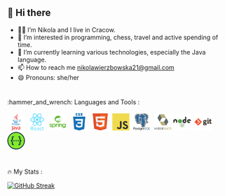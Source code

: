 <h2>👋 Hi there </h2>



- :woman_technologist: I’m Nikola and I live in Cracow.
- 👀 I’m interested in programming, chess, travel and active spending of time.
- 🌱 I’m currently learning various technologies, especially the Java language.
- 📫 How to reach me nikolawierzbowska21@gmail.com
- 😄 Pronouns: she/her

<h1></h1>
 :hammer_and_wrench: Languages and Tools : 
 <br><br>
<div>
  <img src="https://github.com/devicons/devicon/blob/master/icons/java/java-original-wordmark.svg" title="Java" alt="Java" width="40" height="40"/>&nbsp;
  <img src="https://github.com/devicons/devicon/blob/master/icons/react/react-original-wordmark.svg" title="React" alt="React" width="40" height="40"/>&nbsp;
  <img src="https://github.com/devicons/devicon/blob/master/icons/spring/spring-original-wordmark.svg" title="Spring" alt="Spring" width="40" height="40"/>&nbsp;
  <img src="https://github.com/devicons/devicon/blob/master/icons/css3/css3-plain-wordmark.svg"  title="CSS3" alt="CSS" width="40" height="40"/>&nbsp;
  <img src="https://github.com/devicons/devicon/blob/master/icons/html5/html5-original.svg" title="HTML5" alt="HTML" width="40" height="40"/>&nbsp;
  <img src="https://github.com/devicons/devicon/blob/master/icons/javascript/javascript-original.svg" title="JavaScript" alt="JavaScript" width="40" height="40"/>&nbsp;
  <img src="https://github.com/devicons/devicon/blob/master/icons/postgresql/postgresql-original-wordmark.svg" title="PostgreSQL"  alt="PostgreSQL" width="40" height="40"/>&nbsp;
   <img src="https://github.com/devicons/devicon/blob/master/icons/hibernate/hibernate-original-wordmark.svg" title="hibernate" **alt="hibernate" width="40" height="40"/>  
  <img src="https://github.com/devicons/devicon/blob/master/icons/nodejs/nodejs-original-wordmark.svg" title="NodeJS" alt="NodeJS" width="40" height="40"/>&nbsp;
 <img src="https://github.com/devicons/devicon/blob/master/icons/git/git-original-wordmark.svg" title="Git" **alt="Git" width="40" height="40"/>  
   <img src="https://github.com/devicons/devicon/blob/master/icons/swagger/swagger-original.svg" title="swagger" **alt="swagger" width="40" height="40"/>&nbsp;  

</div>

<h1></h1>

:fire: My Stats :
<br>

[![GitHub Streak](https://streak-stats.demolab.com?user=nikolawierzbowska&theme=transparent&mode=weekly)](https://git.io/streak-stats)

